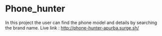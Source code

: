 # Phone_hunter
In this project the user can find the phone model and details by searching the brand name.
Live link : http://phone-hunter-apurba.surge.sh/
